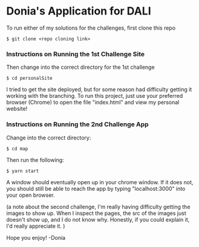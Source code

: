 # Donia's Application for DALI

To run either of my solutions for the challenges, first clone this repo
```
$ git clone <repo cloning link>
```

### Instructions on Running the 1st Challenge Site

Then change into the correct directory for the 1st challenge
```
$ cd personalSite
```

I tried to get the site deployed, but for some reason had difficulty getting it working with the branching. To run this project, just use your preferred browser (Chrome) to open the file "index.html" and view my personal website! 

### Instructions on Running the 2nd Challenge App

Change into the correct directory:
```
$ cd map
```

Then run the following: 
```
$ yarn start
```
 
A window should eventually open up in your chrome window. If it does not, you should still be able to reach the app by typing "localhost:3000" into your open browser. 

(a note about the second challenge, I'm really having difficulty getting the images to show up. When I inspect the pages, the src of the images just doesn't show up, and I do not know why. Honestly, if you could explain it, I'd really appreciate it. )

Hope you enjoy! 
-Donia 
